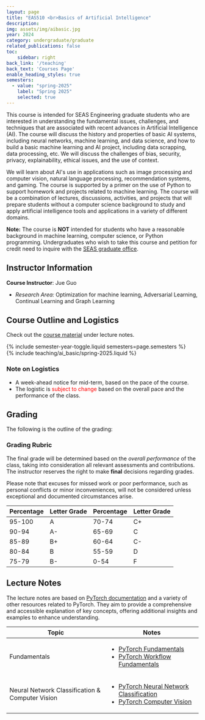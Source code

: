 ```yaml
---
layout: page
title: "EAS510 <br>Basics of Artificial Intelligence"
description:
img: assets/img/aibasic.jpg
year: 2024
category: undergraduate/graduate
related_publications: false
toc:
    sidebar: right
back_link: '/teaching'
back_text: 'Courses Page'
enable_heading_styles: true
semesters:
  - value: "spring-2025"
    label: "Spring 2025"
    selected: true
---
```


<div class="course-description-box">
  <p>
    This course is intended for SEAS Engineering graduate students who are interested in understanding the fundamental issues, challenges, and techniques that are associated with recent advances in Artificial Intelligence (AI). The course will discuss the history and properties of basic AI systems, including neural networks, machine learning, and data science, and how to build a basic machine learning and AI project, including data scrapping, data processing, etc. We will discuss the challenges of bias, security, privacy, explainability, ethical issues, and the use of context.
  </p>
  <p>
    We will learn about AI's use in applications such as image processing and computer vision, natural language processing, recommendation systems, and gaming. The course is supported by a primer on the use of Python to support homework and projects related to machine learning. The course will be a combination of lectures, discussions, activities, and projects that will prepare students without a computer science background to study and apply artificial intelligence tools and applications in a variety of different domains.
  </p>
  <p class="course-note">
    <strong>Note:</strong> The course is <strong>NOT</strong> intended for students who have a reasonable background in machine learning, computer science, or Python programming. Undergraduates who wish to take this course and petition for credit need to inquire with the 
    <a href="https://engineering.buffalo.edu/home/academics/grad/contact.html">SEAS graduate office</a>.
  </p>
</div>

<h2>Instructor Information</h2>
<p><strong>Course Instructor</strong>: Jue Guo</p>
<ul>
  <li>
    <em>Research Area:</em> Optimization for machine learning, Adversarial Learning,
    Continual Learning and Graph Learning
  </li>
</ul>


<!-- Outline heading + short intro text -->
<div class="outline-top">
  <h2>Course Outline and Logistics</h2>
  <p>
    Check out the <a href="#lecture-notes">course material</a> under lecture notes.
  </p>
</div>

<!-- The semester-year selector snippet, placed just below the outline -->
<div class="semester-year-snippet">
  {% include semester-year-toggle.liquid semesters=page.semesters %}
</div>

<!-- 2) Blocks for each semester-year -->
<div data-semester-year="spring-2025">
  {% include teaching/ai_basic/spring-2025.liquid %}
</div>

<div data-semester-year="fall-2024" style="display:none;">

</div>

<div data-semester-year="spring-2026" style="display:none;">
</div>

<h3>Note on Logistics</h3>
<ul>
  <li>A week-ahead notice for mid-term, based on the pace of the course.</li>
  <li>The logistic is <span style="color:red;">subject to change</span> based on
      the overall pace and the performance of the class.</li>
</ul>

<h2>Grading</h2>
<p>
  The following is the outline of the grading:
</p>

<h3>Grading Rubric</h3>
<p>
  The final grade will be determined based on the <em>overall performance</em> of the class, taking into consideration all relevant assessments and contributions. The instructor reserves the right to make 
  <strong>final</strong> decisions regarding grades. 
</p>
<p>
  Please note that excuses for missed work or poor performance, such as personal conflicts or minor inconveniences, will not be considered unless exceptional and documented circumstances arise.
</p>

<table class="styled-table">
  <thead>
    <tr>
      <th>Percentage</th>
      <th>Letter Grade</th>
      <th>Percentage</th>
      <th>Letter Grade</th>
    </tr>
  </thead>
  <tbody>
    <tr>
      <td>95-100</td>
      <td>A</td>
      <td>70-74</td>
      <td>C+</td>
    </tr>
    <tr>
      <td>90-94</td>
      <td>A-</td>
      <td>65-69</td>
      <td>C</td>
    </tr>
    <tr>
      <td>85-89</td>
      <td>B+</td>
      <td>60-64</td>
      <td>C-</td>
    </tr>
    <tr>
      <td>80-84</td>
      <td>B</td>
      <td>55-59</td>
      <td>D</td>
    </tr>
    <tr>
      <td>75-79</td>
      <td>B-</td>
      <td>0-54</td>
      <td>F</td>
    </tr>
  </tbody>
</table>

<h2 id="lecture-notes">Lecture Notes</h2>
<p>
  The lecture notes are based on 
  <a href="https://pytorch.org/" target="_blank">PyTorch documentation</a> and a variety of other 
  resources related to PyTorch. They aim to provide a comprehensive and accessible explanation of key concepts, 
  offering additional insights and examples to enhance understanding.
</p>

<table class="styled-table">
  <thead>
    <tr>
      <th>Topic</th>
      <th>Notes</th>
    </tr>
  </thead>
  <tbody>
    <tr>
      <td>Fundamentals</td>
      <td>
        <ul> 
          <li><a href="{{ 'assets/courses/basicai/01_pytorch_fundamentals/' | relative_url }}">PyTorch Fundamentals</a></li>
          <li><a href="{{ 'assets/courses/basicai/02_pytorch_workflow/' | relative_url }}">PyTorch Workflow Fundamentals</a></li>
        </ul>
      </td>
    </tr>
    <tr>
      <td>Neural Network Classification &amp; Computer Vision</td>
      <td>
        <ul>
          <li><a href="{{ 'assets/courses/basicai/03_pytorch_classification/' | relative_url }}">PyTorch Neural Network Classification</a></li>
          <li><a href="{{ 'assets/courses/basicai/04_pytorch_computer_vision/' | relative_url }}">PyTorch Computer Vision</a></li>
        </ul>
      </td>
  </tbody>
</table>
